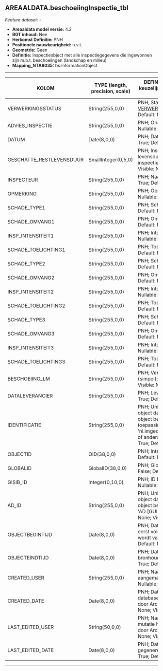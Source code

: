 ## AREAALDATA.beschoeiingInspectie_tbl

*Feature dataset: -*


* __Areaaldata model versie:__ 4.2
* __BGT inhoud:__ Nee
* __Herkomst Definitie:__ PNH
* __Positionele nauwkeurigheid:__ n.v.t.
* __Geometrie:__ Geen
* __Definitie:__ Inspectieobject met alle inspectiegegevens die ingewonnen zijn m.b.t. beschoeiingen 
(landschap en milieu)
* __Mapping_NTA8035:__ bs:InformationObject

***

|__KOLOM__                             |__TYPE (length, precision, scale)__          	          |__DEFINITIE__ (oorsprong; beschrijving; keuzelijst; nullable; default; zichtbaar in Areaalviewer)|
|------                              |----                  |-----    |
|VERWERKINGSSTATUS                   |String(255,0,0)       |PNH; Status van de gegevens; keuzelijst [VERWERKINGSSTATUS](http://provincienh.github.io/Leveren_Geoinformatie/keuzelijsten/VERWERKINGSSTATUS.html); Nullable: False; Default: Nieuw; Visible: Yes|
|ADVIES_INSPECTIE                    |String(255,0,0)       |PNH; Onderhoudsadvies n.a.v. inspectie; ; Nullable: True; Default: None; Visible: No|
|DATUM                               |Date(8,0,0)           |PNH; Datum van inspectie; ; Nullable: True; Default: None; Visible: No|
|GESCHATTE_RESTLEVENSDUUR            |SmallInteger(0,5,0)   |PNH; Inschatting van resterende levensduur op het moment van de inspectie; ; Nullable: True; Default: None; Visible: No|
|INSPECTEUR                          |String(255,0,0)       |PNH; Naam van inspecteur; ; Nullable: True; Default: None; Visible: No|
|OPMERKING                           |String(255,0,0)       |PNH; Opmerking m.b.t. onderhoud; ; Nullable: True; Default: None; Visible: No|
|SCHADE_TYPE1                        |String(255,0,0)       |PNH; Schadebeeld; ; Nullable: True; Default: None; Visible: No|
|SCHADE_OMVANG1                      |String(255,0,0)       |PNH; Omvang schade; ; Nullable: True; Default: None; Visible: No|
|INSP_INTENSITEIT1                   |String(255,0,0)       |PNH; Intensiteit van de inspectie; ; Nullable: True; Default: None; Visible: No|
|SCHADE_TOELICHTING1                 |String(255,0,0)       |PNH; Toelichting schade; ; Nullable: True; Default: None; Visible: No|
|SCHADE_TYPE2                        |String(255,0,0)       |PNH; Schadebeeld; ; Nullable: True; Default: None; Visible: No|
|SCHADE_OMVANG2                      |String(255,0,0)       |PNH; Omvang schade; ; Nullable: True; Default: None; Visible: No|
|INSP_INTENSITEIT2                   |String(255,0,0)       |PNH; Intensiteit van de inspectie; ; Nullable: True; Default: None; Visible: No|
|SCHADE_TOELICHTING2                 |String(255,0,0)       |PNH; Toelichting schade; ; Nullable: True; Default: None; Visible: No|
|SCHADE_TYPE3                        |String(255,0,0)       |PNH; Schadebeeld; ; Nullable: True; Default: None; Visible: No|
|SCHADE_OMVANG3                      |String(255,0,0)       |PNH; Omvang schade; ; Nullable: True; Default: None; Visible: No|
|INSP_INTENSITEIT3                   |String(255,0,0)       |PNH; Intensiteit van de inspectie; ; Nullable: True; Default: None; Visible: No|
|SCHADE_TOELICHTING3                 |String(255,0,0)       |PNH; Toelichting schade; ; Nullable: True; Default: None; Visible: No|
|BESCHOEIING_LM                      |String(255,0,0)       |PNH; Verwijzende sleutel naar scheiding_l (simpel); ; Nullable: True; Default: None; Visible: No|
|DATALEVERANCIER                     |String(255,0,0)       |PNH; Leverancier van de data; ; Nullable: True; Default: None; Visible: No|
|IDENTIFICATIE                       |String(255,0,0)       |PNH; Uniek identificatienummer voor het object dat onveranderlijk is zolang het object bestaat: bevat indien van toepassing BGT/IMKL ID in format 'nl.imgeo/imkl.bronhouderscode.LokaalID' of anders: '00000'.LokaalID; ; Nullable: True; Default: None; Visible: No|
|OBJECTID                            |OID(38,0,0)           |PNH; Interne ID ArcGIS; ; Nullable: False; Default: None; Visible: Yes|
|GLOBALID                            |GlobalID(38,0,0)      |PNH; Global Unique Identifier; ; Nullable: False; Default: None; Visible: No|
|GISIB_ID                            |Integer(0,10,0)       |PNH; ID beheer openbare ruimte (GISIB); ; Nullable: True; Default: None; Visible: No|
|AD_ID                               |String(255,0,0)       |PNH; Uniek identificatienummer voor het object dat onveranderlijk is zolang het object bestaat in Areaaldata: in format 'AD.[GUID]'; ; Nullable: False; Default: None; Visible: Yes|
|OBJECTBEGINTIJD                     |Date(8,0,0)           |PNH; Datum waarop het object voor het eerst volgens het areaaldata datamodel wordt vastgelegd ; ; Nullable: True; Default: None; Visible: Yes|
|OBJECTEINDTIJD                      |Date(8,0,0)           |PNH; Datum waarop het object bij de bronhouder niet meer geldig is; ; Nullable: True; Default: None; Visible: Yes|
|CREATED_USER                        |String(255,0,0)       |PNH; Naam van gebruiker die de rij heeft aangemaakt, gegenereerd door ArcGIS; ; Nullable: True; Default: None; Visible: No|
|CREATED_DATE                        |Date(8,0,0)           |PNH; Datum waarop de rij aan de database is toegevoegd, gegenereerd door ArcGIS; ; Nullable: True; Default: None; Visible: No|
|LAST_EDITED_USER                    |String(50,0,0)        |PNH; Naam van gebruiker die de laatste mutatie heeft doorgevoerd, gegenereerd door ArcGIS; ; Nullable: True; Default: None; Visible: No|
|LAST_EDITED_DATE                    |Date(8,0,0)           |PNH; Datum van de laatste mutatie, gegenereerd door ArcGIS; ; Nullable: True; Default: None; Visible: No|


***

